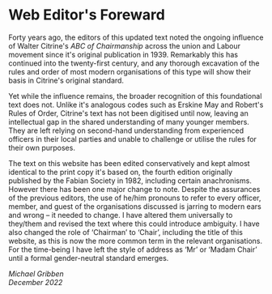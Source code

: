 # Web Editor's Foreward

Forty years ago, the editors of this updated text noted the ongoing influence of Walter Citrine's *ABC of Chairmanship* across the union and Labour movement since it's original publication in 1939. Remarkably this has continued into the twenty-first century, and any thorough excavation of the rules and order of most modern organisations of this type will show their basis in Citrine's original standard.

Yet while the influence remains, the broader recognition of this foundational text does not. Unlike it's analogous codes such as Erskine May and Robert's Rules of Order, Citrine's text has not been digitised until now, leaving an intellectual gap in the shared understanding of many younger members. They are left relying on second-hand understanding from experienced officers in their local parties and  unable to challenge or utilise the rules for their own purposes.

The text on this website has been edited conservatively and kept almost identical to the print copy it's based on, the fourth edition originally published by the Fabian Society in 1982, including certain anachronisms. However there has been one major change to note. Despite the assurances of the previous editors, the use of he/him pronouns to refer to every officer, member, and guest of the organisations discussed is jarring to modern ears and wrong – it needed to change. I have altered them universally to they/them and revised the text where this could introduce ambiguity. I have also changed the role of ‘Chairman’ to ‘Chair’, including the title of this website, as this is now the more common term in the relevant organisations. For the time-being I have left the style of address as ‘Mr’ or ‘Madam Chair’ until a formal gender-neutral standard emerges.

*Michael Gribben*  
*December 2022*